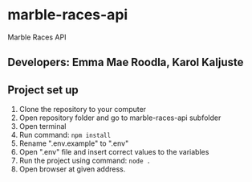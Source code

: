 # marble-races-api
Marble Races API
## Developers: Emma Mae Roodla, Karol Kaljuste

## Project set up

1. Clone the repository to your computer
2. Open repository folder and go to marble-races-api subfolder
3. Open terminal
4. Run command: `npm install`
5. Rename ".env.example" to ".env" 
6. Open ".env" file and insert correct values to the variables
7. Run the project using command: `node .`
8. Open browser at given address.

